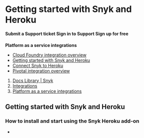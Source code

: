 # Getting started with Snyk and Heroku

 **Submit a Support ticket Sign in to Support Sign up for free**

####  [ ]() <a id="category-name"></a>

**Platform as a service integrations**

* [ Cloud Foundry integration overview](/hc/en-us/articles/360004032357-Cloud-Foundry-integration-overview)
* [ Getting started with Snyk and Heroku](/hc/en-us/articles/360000911817-Getting-started-with-Snyk-and-Heroku)
* [ Connect Snyk to Heroku](/hc/en-us/articles/360004002378-Connect-Snyk-to-Heroku)
* [ Pivotal integration overview](/hc/en-us/articles/360004032377-Pivotal-integration-overview)

1.  [Docs Library \| Snyk](/hc/en-us)
2.  [Integrations](/hc/en-us/categories/360000598398-Integrations)
3.  [Platform as a service integrations](/hc/en-us/sections/360001152597-Platform-as-a-service-integrations)

##  Getting started with Snyk and Heroku

### How to install and start using the Snyk Heroku add-on

* 
